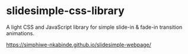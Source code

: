 # slidesimple-css-library
A light CSS and JavaScript library for simple slide-in &amp; fade-in transition animations.

https://simphiwe-nkabinde.github.io/slidesimple-webpage/
